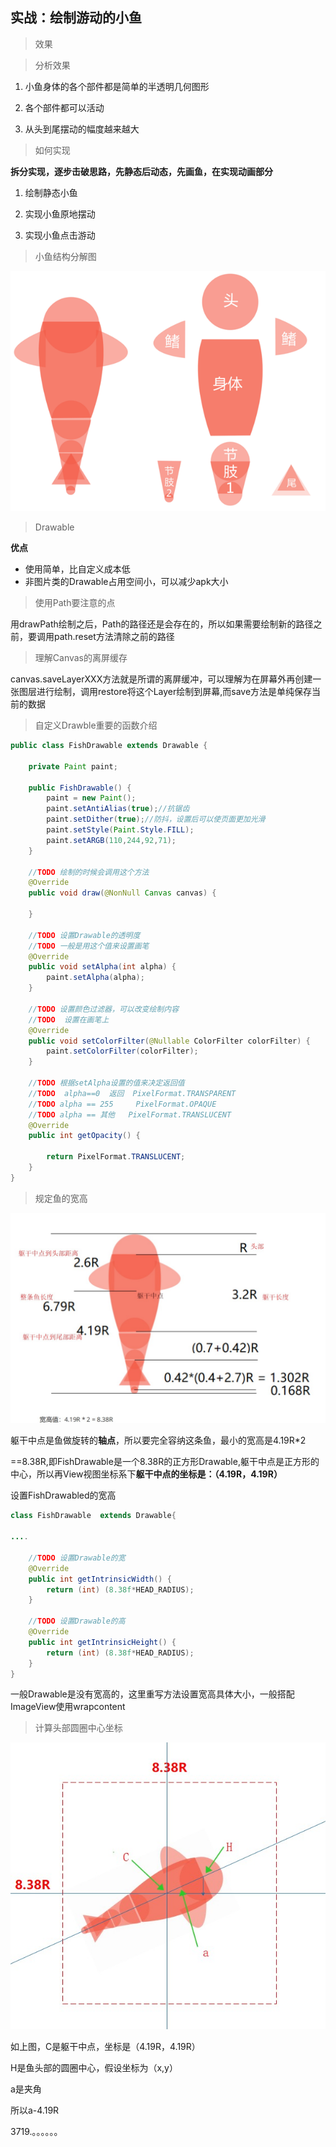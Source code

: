## 实战：绘制游动的小鱼

> 效果





> 分析效果

1. 小鱼身体的各个部件都是简单的半透明几何图形

2. 各个部件都可以活动

3. 从头到尾摆动的幅度越来越大

   

> 如何实现

**拆分实现，逐步击破思路，先静态后动态，先画鱼，在实现动画部分**

1. 绘制静态小鱼

2. 实现小鱼原地摆动

3. 实现小鱼点击游动

   

> 小鱼结构分解图

![7161118](image\7161118.png)

> Drawable

**优点**

- 使用简单，比自定义成本低
- 非图片类的Drawable占用空间小，可以减少apk大小



> 使用Path要注意的点

用drawPath绘制之后，Path的路径还是会存在的，所以如果需要绘制新的路径之前，要调用path.reset方法清除之前的路径



> 理解Canvas的离屏缓存

canvas.saveLayerXXX方法就是所谓的离屏缓冲，可以理解为在屏幕外再创建一张图层进行绘制，调用restore将这个Layer绘制到屏幕,而save方法是单纯保存当前的数据



> 自定义Drawble重要的函数介绍

```java
public class FishDrawable extends Drawable {

    private Paint paint;

    public FishDrawable() {
        paint = new Paint();
        paint.setAntiAlias(true);//抗锯齿
        paint.setDither(true);//防抖，设置后可以使页面更加光滑
        paint.setStyle(Paint.Style.FILL);
        paint.setARGB(110,244,92,71);
    }

    //TODO 绘制的时候会调用这个方法
    @Override
    public void draw(@NonNull Canvas canvas) {

    }

    //TODO 设置Drawable的透明度
    //TODO 一般是用这个值来设置画笔
    @Override
    public void setAlpha(int alpha) {
		paint.setAlpha(alpha);
    }

    //TODO 设置颜色过滤器，可以改变绘制内容
    //TODO  设置在画笔上
    @Override
    public void setColorFilter(@Nullable ColorFilter colorFilter) {
		paint.setColorFilter(colorFilter);
    }

    //TODO 根据setAlpha设置的值来决定返回值
    //TODO  alpha==0  返回  PixelFormat.TRANSPARENT
    //TODO alpha == 255     PixelFormat.OPAQUE
    //TODO alpha == 其他   PixelFormat.TRANSLUCENT
    @Override
    public int getOpacity() {

        return PixelFormat.TRANSLUCENT;
    }
}
```

> 规定鱼的宽高

![7170006](image\7170006.jpg)

躯干中点是鱼做旋转的**轴点**，所以要完全容纳这条鱼，最小的宽高是4.19R*2

==8.38R,即FishDrawable是一个8.38R的正方形Drawable,躯干中点是正方形的中心，所以再View视图坐标系下**躯干中点的坐标是：（4.19R，4.19R）**

设置FishDrawabled的宽高

```java
class FishDrawable  extends Drawable{

....

    //TODO 设置Drawable的宽
    @Override
    public int getIntrinsicWidth() {
        return (int) (8.38f*HEAD_RADIUS);
    }

    //TODO 设置Drawable的高
    @Override
    public int getIntrinsicHeight() {
        return (int) (8.38f*HEAD_RADIUS);
    }
}
```

一般Drawable是没有宽高的，这里重写方法设置宽高具体大小，一般搭配ImageView使用wrapcontent



> 计算头部圆圈中心坐标

![717043](image\717043.jpg)

如上图，C是躯干中点，坐标是（4.19R，4.19R）

H是鱼头部的圆圈中心，假设坐标为（x,y）

a是夹角

所以a-4.19R

3719.。。。。。。